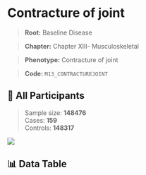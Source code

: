 # Contracture of joint

> **Root:** Baseline Disease  

> **Chapter:** Chapter XIII- Musculoskeletal  

> **Phenotype:** Contracture of joint  

> **Code:** `M13_CONTRACTUREJOINT`

## 🧪 All Participants  
> Sample size: **148476**  
> Cases: **159**  
> Controls: **148317**
<img src="/Sensitive/Figures/ALL/Incidence/M13_CONTRACTUREJOINT.png"/>

## 📊 Data Table
<CsvTableMRF src="/Sensitive/Data/ALL/Incidence/COX_M13_CONTRACTUREJOINT.csv"/>


